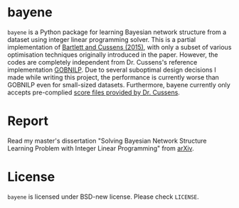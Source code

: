 # bayene

`bayene` is a Python package for learning Bayesian network structure from a dataset using integer linear programming solver.
This is a partial implementation of [Bartlett and Cussens (2015)](https://link.iamblogger.net/erm2t), with only a subset of various optimisation techniques originally introduced in the paper. However, the codes are completely independent from Dr. Cussens's reference implementation [GOBNILP](https://link.iamblogger.net/j1nqo). 
Due to several suboptimal design decisions I made while writing this project, the performance is currently worse than GOBNILP even for small-sized datasets. Furthermore, bayene currently only accepts pre-complied [score files provided by Dr. Cussens](https://link.iamblogger.net/xroew).

# Report

Read my master's dissertation "Solving Bayesian Network Structure Learning Problem with Integer Linear Programming" from [arXiv](https://link.iamblogger.net/bn-structure-ilp).

# License

`bayene` is licensed under BSD-new license. Please check `LICENSE`.
